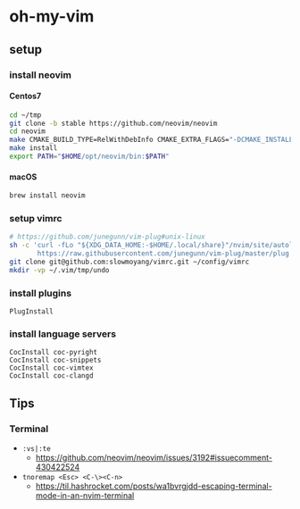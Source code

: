 # oh-my-vim

## setup
### install neovim
#### Centos7
```zsh
cd ~/tmp
git clone -b stable https://github.com/neovim/neovim
cd neovim
make CMAKE_BUILD_TYPE=RelWithDebInfo CMAKE_EXTRA_FLAGS="-DCMAKE_INSTALL_PREFIX=$HOME/opt/neovim"
make install
export PATH="$HOME/opt/neovim/bin:$PATH"
```
#### macOS
```zsh
brew install neovim
```

### setup vimrc
```zsh
# https://github.com/junegunn/vim-plug#unix-linux
sh -c 'curl -fLo "${XDG_DATA_HOME:-$HOME/.local/share}"/nvim/site/autoload/plug.vim --create-dirs \
       https://raw.githubusercontent.com/junegunn/vim-plug/master/plug.vim'
git clone git@github.com:slowmoyang/vimrc.git ~/config/vimrc
mkdir -vp ~/.vim/tmp/undo
```

### install plugins
```vim
PlugInstall
```

### install language servers
```vim
CocInstall coc-pyright
CocInstall coc-snippets
CocInstall coc-vimtex
CocInstall coc-clangd
```

## Tips
### Terminal
- `:vs|:te`
    - https://github.com/neovim/neovim/issues/3192#issuecomment-430422524
- `tnoremap <Esc> <C-\><C-n>`
    - https://til.hashrocket.com/posts/wa1bvrgjdd-escaping-terminal-mode-in-an-nvim-terminal
